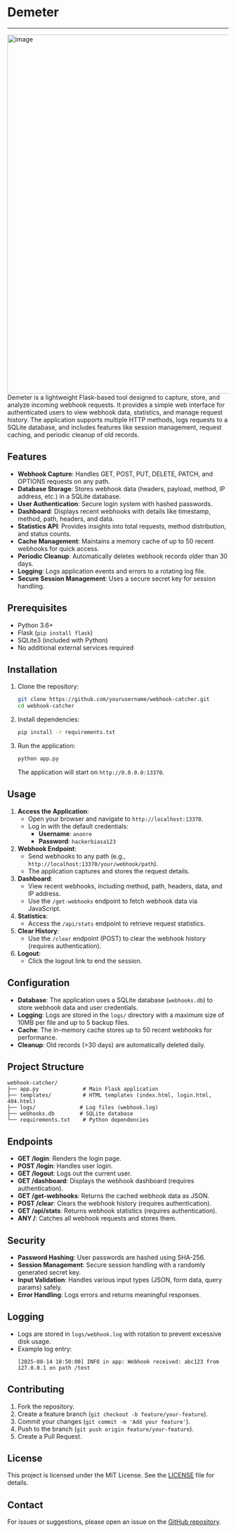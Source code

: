 # Demeter
-----

<img width="600" height="816" alt="image" src="https://github.com/user-attachments/assets/1e7d269f-8419-4d01-9161-c7827900b2e2" /><br>
Demeter is a lightweight Flask-based tool designed to capture, store, and analyze incoming webhook requests. It provides a simple web interface for authenticated users to view webhook data, statistics, and manage request history. The application supports multiple HTTP methods, logs requests to a SQLite database, and includes features like session management, request caching, and periodic cleanup of old records.

## Features
- **Webhook Capture**: Handles GET, POST, PUT, DELETE, PATCH, and OPTIONS requests on any path.
- **Database Storage**: Stores webhook data (headers, payload, method, IP address, etc.) in a SQLite database.
- **User Authentication**: Secure login system with hashed passwords.
- **Dashboard**: Displays recent webhooks with details like timestamp, method, path, headers, and data.
- **Statistics API**: Provides insights into total requests, method distribution, and status counts.
- **Cache Management**: Maintains a memory cache of up to 50 recent webhooks for quick access.
- **Periodic Cleanup**: Automatically deletes webhook records older than 30 days.
- **Logging**: Logs application events and errors to a rotating log file.
- **Secure Session Management**: Uses a secure secret key for session handling.

## Prerequisites
- Python 3.6+
- Flask (`pip install flask`)
- SQLite3 (included with Python)
- No additional external services required

## Installation
1. Clone the repository:
   ```bash
   git clone https://github.com/yourusername/webhook-catcher.git
   cd webhook-catcher
   ```
2. Install dependencies:
   ```bash
   pip install -r requirements.txt
   ```
3. Run the application:
   ```bash
   python app.py
   ```
   The application will start on `http://0.0.0.0:13370`.

## Usage
1. **Access the Application**:
   - Open your browser and navigate to `http://localhost:13370`.
   - Log in with the default credentials:
     - **Username**: `anonre`
     - **Password**: `hackerbiasa123`
2. **Webhook Endpoint**:
   - Send webhooks to any path (e.g., `http://localhost:13370/your/webhook/path`).
   - The application captures and stores the request details.
3. **Dashboard**:
   - View recent webhooks, including method, path, headers, data, and IP address.
   - Use the `/get-webhooks` endpoint to fetch webhook data via JavaScript.
4. **Statistics**:
   - Access the `/api/stats` endpoint to retrieve request statistics.
5. **Clear History**:
   - Use the `/clear` endpoint (POST) to clear the webhook history (requires authentication).
6. **Logout**:
   - Click the logout link to end the session.

## Configuration
- **Database**: The application uses a SQLite database (`webhooks.db`) to store webhook data and user credentials.
- **Logging**: Logs are stored in the `logs/` directory with a maximum size of 10MB per file and up to 5 backup files.
- **Cache**: The in-memory cache stores up to 50 recent webhooks for performance.
- **Cleanup**: Old records (>30 days) are automatically deleted daily.

## Project Structure
```
webhook-catcher/
├── app.py              # Main Flask application
├── templates/          # HTML templates (index.html, login.html, 404.html)
├── logs/              # Log files (webhook.log)
├── webhooks.db        # SQLite database
└── requirements.txt    # Python dependencies
```

## Endpoints
- **GET /login**: Renders the login page.
- **POST /login**: Handles user login.
- **GET /logout**: Logs out the current user.
- **GET /dashboard**: Displays the webhook dashboard (requires authentication).
- **GET /get-webhooks**: Returns the cached webhook data as JSON.
- **POST /clear**: Clears the webhook history (requires authentication).
- **GET /api/stats**: Returns webhook statistics (requires authentication).
- **ANY /<path>**: Catches all webhook requests and stores them.

## Security
- **Password Hashing**: User passwords are hashed using SHA-256.
- **Session Management**: Secure session handling with a randomly generated secret key.
- **Input Validation**: Handles various input types (JSON, form data, query params) safely.
- **Error Handling**: Logs errors and returns meaningful responses.

## Logging
- Logs are stored in `logs/webhook.log` with rotation to prevent excessive disk usage.
- Example log entry:
  ```
  [2025-08-14 10:50:00] INFO in app: Webhook received: abc123 from 127.0.0.1 on path /test
  ```

## Contributing
1. Fork the repository.
2. Create a feature branch (`git checkout -b feature/your-feature`).
3. Commit your changes (`git commit -m 'Add your feature'`).
4. Push to the branch (`git push origin feature/your-feature`).
5. Create a Pull Request.

## License
This project is licensed under the MIT License. See the [LICENSE](LICENSE) file for details.

## Contact
For issues or suggestions, please open an issue on the [GitHub repository](https://github.com/yourusername/webhook-catcher).
